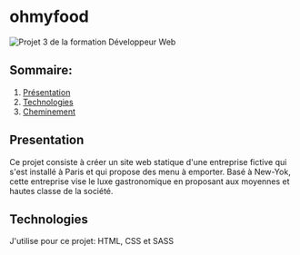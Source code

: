# ohmyfood
![Projet 3 de la formation Développeur Web](https://user.oc-static.com/upload/2020/08/24/15982605908418_Maquettes%20Ohmyfood.jpg)
## Sommaire:
1. [Présentation](#presentation)
2. [Technologies](#technologies)
3. [Cheminement](#cheminement)
## Presentation
Ce projet consiste à créer un site web statique d'une entreprise fictive qui s'est installé à Paris et qui propose des menu à emporter. Basé à New-Yok, cette entreprise vise le luxe gastronomique en proposant aux moyennes et hautes classe de la société.
## Technologies
J'utilise pour ce projet: HTML, CSS et SASS